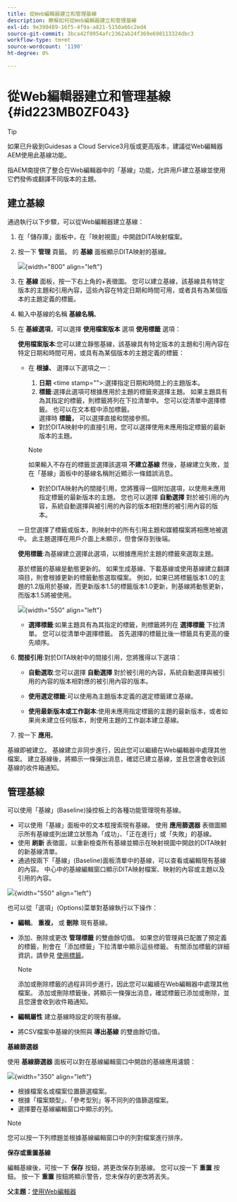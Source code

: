```yaml
---
title: 從Web編輯器建立和管理基線
description: 瞭解如何從Web編輯器建立和管理基線
exl-id: 9e390489-16f5-4f9a-a821-5150a66c2ed4
source-git-commit: 3bca42f0954afc2362ab24f369e698113324dbc3
workflow-type: tm+mt
source-wordcount: '1190'
ht-degree: 0%

---
```


# 從Web編輯器建立和管理基線 {#id223MB0ZF043}

>[!TIP]
>
> 如果已升級到Guidesas a Cloud Service3月版或更高版本，建議從Web編輯器AEM使用此基線功能。

指AEM南提供了整合在Web編輯器中的「基線」功能，允許用戶建立基線並使用它們發佈或翻譯不同版本的主題。

## 建立基線

通過執行以下步驟，可以從Web編輯器建立基線：

1. 在「儲存庫」面板中，在「映射視圖」中開啟DITA映射檔案。
1. 按一下 **管理** 頁籤。 的 **基線** 面板顯示DITA映射的基線。

   ![](images/baseline-manage.png){width="800" align="left"}

1. 在 **基線** 面板，按一下右上角的+表徵圖。 您可以建立基線，該基線具有特定版本的主題和引用內容，這些內容在特定日期和時間可用，或者具有為某個版本的主題定義的標籤。
1. 輸入中基線的名稱 **基線名稱**。
1. 在 **基線選項**，可以選擇 **使用檔案版本** 選項 **使用標籤** 選項：

   **使用檔案版本**:您可以建立靜態基線，該基線具有特定版本的主題和引用內容在特定日期和時間可用，或具有為某個版本的主題定義的標籤：

   - 在 **根據、** 選擇以下選項之一：


      1. **日期** &lt;time stamp=&quot;&quot;>:選擇指定日期和時間上的主題版本。
      1. **標籤**:選擇此選項可根據應用於主題的標籤來選擇主題。 如果主題具有為其指定的標籤，則標籤將列在下拉清單中。 您可以從清單中選擇標籤。 也可以在文本框中添加標籤。\
         選擇時 **標籤，** 可以選擇直接和間接參照。
      - 對於DITA映射中的直接引用，您可以選擇使用未應用指定標籤的最新版本的主題。

      >[!NOTE]
      >
      > 如果輸入不存在的標籤並選擇該選項 **不建立基線** 然後，基線建立失敗，並在「基線」面板中的基線名稱附近顯示一條錯誤消息。

      - 對於DITA映射內的間接引用，您將獲得一個附加選項，以使用未應用指定標籤的最新版本的主題。 您也可以選擇 **自動選擇** 對於被引用的內容，系統自動選擇與被引用的內容的版本相對應的被引用內容的版本。

   一旦您選擇了標籤或版本，則映射中的所有引用主題和媒體檔案將相應地被選中。 此主題選擇在用戶介面上未顯示，但會保存到後端。

   **使用標籤**:為基線建立選擇此選項，以根據應用於主題的標籤來選取主題。

   基於標籤的基線是動態更新的。 如果生成基線、下載基線或使用基線建立翻譯項目，則會根據更新的標籤動態選取檔案。 例如，如果已將標籤版本1.0的主題的1.2版用於基線，而更新版本1.5的標籤版本1.0更新，則基線將動態更新，而版本1.5將被使用。

   ![](images/dynamic-baseline.png){width="550" align="left"}

   - **選擇標籤**:如果主題具有為其指定的標籤，則標籤將列在 **選擇標籤** 下拉清單。 您可以從清單中選擇標籤。 首先選擇的標籤比後一標籤具有更高的優先順序。
1. **間接引用**:對於DITA映射中的間接引用，您將獲得以下選項：

   - **自動選取**:您可以選擇 **自動選擇** 對於被引用的內容，系統自動選擇與被引用的內容的版本相對應的被引用內容的版本。

   - **使用選定標籤**:可以使用為主題版本定義的選定標籤建立基線。
   - **使用最新版本或工作副本**:使用未應用指定標籤的主題的最新版本，或者如果尚未建立任何版本，則使用主題的工作副本建立基線。
1. 按一下 **應用**。

基線即被建立。 基線建立非同步進行，因此您可以繼續在Web編輯器中處理其他檔案。 建立基線後，將顯示一條彈出消息，確認已建立基線，並且您還會收到該基線的收件箱通知。

## 管理基線

可以使用「基線」(Baseline)操控板上的各種功能管理現有基線。

- 可以使用「基線」面板中的文本框搜索現有基線。 使用 **應用篩選器** 表徵圖顯示所有基線或列出建立狀態為「成功」、「正在進行」或「失敗」的基線。
- 使用 **刷新** 表徵圖，以重新檢查所有基線並顯示在映射視圖中開啟的DITA映射的新基線清單。
- 通過按兩下「基線」(Baseline)面板清單中的基線，可以查看或編輯現有基線的內容。 中心中的基線編輯窗口顯示DITA映射檔案、映射的內容或主題以及引用的內容。


![](images/baseline-options.png){width="550" align="left"}

也可以從「選項」(Options)菜單對基線執行以下操作：

- **編輯**。 **重複，** 或 **刪除** 現有基線。
- 添加、刪除或更改 **管理標籤** 的雙曲餘切值。 如果您的管理員已配置了預定義的標籤，則會在「添加標籤」下拉清單中顯示這些標籤。 有關添加標籤的詳細資訊，請參見 [使用標籤](web-editor-use-label.md#)。

   >[!NOTE]
   >
   > 添加或刪除標籤的過程非同步進行，因此您可以繼續在Web編輯器中處理其他檔案。 添加或刪除標籤後，將顯示一條彈出消息，確認標籤已添加或刪除，並且您還會收到收件箱通知。

- **編輯屬性** 建立基線時設定的現有基線。
- 將CSV檔案中基線的快照與 **導出基線** 的雙曲餘切值。

**基線篩選器**

使用 **基線篩選器** 面板可以對在基線編輯窗口中開啟的基線應用濾鏡：

![](images/baseline-filter.png){width="350" align="left"}

- 根據檔案名或檔案位置篩選檔案。
- 根據「檔案類型」、「參考型別」等不同列的值篩選檔案。
- 選擇要在基線編輯窗口中顯示的列。

>[!NOTE]
>
> 您可以按一下列標題並根據基線編輯窗口中的列對檔案進行排序。

**保存或重置基線**

編輯基線後，可按一下 **保存** 按鈕，將更改保存到基線。 您可以按一下 **重置** 按鈕。 按一下 **重置** 按鈕將顯示警告，您未保存的更改將丟失。

**父主題：**[&#x200B;使用Web編輯器](web-editor.md)
